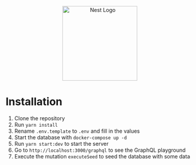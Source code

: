 <p align="center">
  <a href="http://nestjs.com/" target="blank"><img src="https://nestjs.com/img/logo-small.svg" width="200" alt="Nest Logo" /></a>
</p>

[circleci-image]: https://img.shields.io/circleci/build/github/nestjs/nest/master?token=abc123def456
[circleci-url]: https://circleci.com/gh/nestjs/nest

# Installation

1. Clone the repository
2. Run `yarn install`
3. Rename `.env.template` to `.env` and fill in the values
4. Start the database with `docker-compose up -d`
5. Run `yarn start:dev` to start the server
6. Go to `http://localhost:3000/graphql` to see the GraphQL playground
7. Execute the mutation `executeSeed` to seed the database with some data
